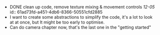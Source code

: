 - DONE clean up code, remove texture mixing & movement controls _12-05_
  id:: 61ad73fd-a451-4db6-8366-50551cfd2885
- I want to create some abstractions to simplify the code, it's a lot to look at at once, but It might be too early to optimise.
- Can do camera chapter now, that's the last one in the "getting started"